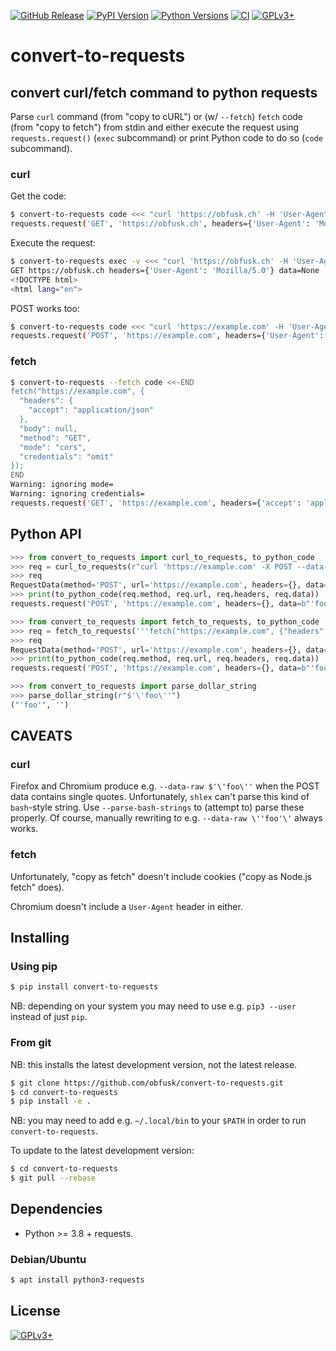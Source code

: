 [![GitHub Release](https://img.shields.io/github/release/obfusk/convert-to-requests.svg?logo=github)](https://github.com/obfusk/convert-to-requests/releases)
[![PyPI Version](https://img.shields.io/pypi/v/convert-to-requests.svg)](https://pypi.python.org/pypi/convert-to-requests)
[![Python Versions](https://img.shields.io/pypi/pyversions/convert-to-requests.svg)](https://pypi.python.org/pypi/convert-to-requests)
[![CI](https://github.com/obfusk/convert-to-requests/workflows/CI/badge.svg)](https://github.com/obfusk/convert-to-requests/actions?query=workflow%3ACI)
[![GPLv3+](https://img.shields.io/badge/license-GPLv3+-blue.svg)](https://www.gnu.org/licenses/gpl-3.0.html)

<!--
<a href="https://repology.org/project/convert-to-requests/versions">
  <img src="https://repology.org/badge/vertical-allrepos/convert-to-requests.svg?header="
    alt="Packaging status" align="right" />
</a>

<a href="https://repology.org/project/python:convert-to-requests/versions">
  <img src="https://repology.org/badge/vertical-allrepos/python:convert-to-requests.svg?header="
    alt="Packaging status" align="right" />
</a>
-->

# convert-to-requests

## convert curl/fetch command to python requests

Parse `curl` command (from "copy to cURL") or (w/ `--fetch`) `fetch` code (from
"copy to fetch") from stdin and either execute the request using
`requests.request()` (`exec` subcommand) or print Python code to do so (`code`
subcommand).

### curl

Get the code:

```bash
$ convert-to-requests code <<< "curl 'https://obfusk.ch' -H 'User-Agent: Mozilla/5.0'"
requests.request('GET', 'https://obfusk.ch', headers={'User-Agent': 'Mozilla/5.0'})
```

Execute the request:

```bash
$ convert-to-requests exec -v <<< "curl 'https://obfusk.ch' -H 'User-Agent: Mozilla/5.0'" | head -2
GET https://obfusk.ch headers={'User-Agent': 'Mozilla/5.0'} data=None
<!DOCTYPE html>
<html lang="en">
```

POST works too:

```bash
$ convert-to-requests code <<< "curl 'https://example.com' -H 'User-Agent: Mozilla/5.0' -H 'Accept: application/json' -X POST --data-raw foo"
requests.request('POST', 'https://example.com', headers={'User-Agent': 'Mozilla/5.0', 'Accept': 'application/json'}, data=b'foo')
```

### fetch

```bash
$ convert-to-requests --fetch code <<-END
fetch("https://example.com", {
  "headers": {
    "accept": "application/json"
  },
  "body": null,
  "method": "GET",
  "mode": "cors",
  "credentials": "omit"
});
END
Warning: ignoring mode=
Warning: ignoring credentials=
requests.request('GET', 'https://example.com', headers={'accept': 'application/json'})
```

## Python API

```python
>>> from convert_to_requests import curl_to_requests, to_python_code
>>> req = curl_to_requests(r"curl 'https://example.com' -X POST --data-raw $'\'foo\''", parse_bash_strings=True)
>>> req
RequestData(method='POST', url='https://example.com', headers={}, data=b"'foo'", ignored=[])
>>> print(to_python_code(req.method, req.url, req.headers, req.data))
requests.request('POST', 'https://example.com', headers={}, data=b"'foo'")
```

```python
>>> from convert_to_requests import fetch_to_requests, to_python_code
>>> req = fetch_to_requests('''fetch("https://example.com", {"headers": {}, "method": "POST", "body": "'foo'"});''')
>>> req
RequestData(method='POST', url='https://example.com', headers={}, data=b"'foo'", ignored=[])
>>> print(to_python_code(req.method, req.url, req.headers, req.data))
requests.request('POST', 'https://example.com', headers={}, data=b"'foo'")
```

```python
>>> from convert_to_requests import parse_dollar_string
>>> parse_dollar_string(r"$'\'foo\''")
("'foo'", '')
```

## CAVEATS

### curl

Firefox and Chromium produce e.g. `--data-raw $'\'foo\''` when the POST data
contains single quotes.  Unfortunately, `shlex` can't parse this kind of
`bash`-style string.  Use `--parse-bash-strings` to (attempt to) parse these
properly.  Of course, manually rewriting to e.g. `--data-raw \''foo'\'` always
works.

### fetch

Unfortunately, "copy as fetch" doesn't include cookies ("copy as Node.js fetch"
does).

Chromium doesn't include a `User-Agent` header in either.

## Installing

### Using pip

```bash
$ pip install convert-to-requests
```

NB: depending on your system you may need to use e.g. `pip3 --user`
instead of just `pip`.

### From git

NB: this installs the latest development version, not the latest
release.

```bash
$ git clone https://github.com/obfusk/convert-to-requests.git
$ cd convert-to-requests
$ pip install -e .
```

NB: you may need to add e.g. `~/.local/bin` to your `$PATH` in order
to run `convert-to-requests`.

To update to the latest development version:

```bash
$ cd convert-to-requests
$ git pull --rebase
```

## Dependencies

* Python >= 3.8 + requests.

### Debian/Ubuntu

```bash
$ apt install python3-requests
```

## License

[![GPLv3+](https://www.gnu.org/graphics/gplv3-127x51.png)](https://www.gnu.org/licenses/gpl-3.0.html)

<!-- vim: set tw=70 sw=2 sts=2 et fdm=marker : -->
